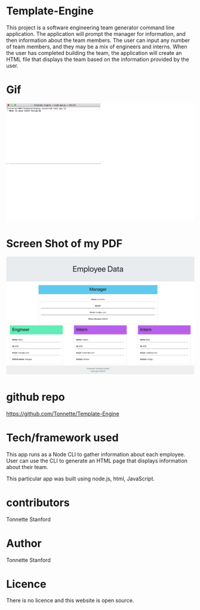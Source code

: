 # Template-Engine
This project is a software engineering team generator command line application. The application will prompt the manager for information, and then information about the team members. The user can input any number of team members, and they may be a mix of engineers and interns. When the user has completed building the team, the application will create an HTML file that displays the team based on the information provided by the user. 



# Gif
![Node Project Cli](./Template-Engine.gif)

# Screen Shot of my PDF
![ScreenShot](https://github.com/Tonnette/Template-Engine/blob/master/Template.png)



# github repo
https://github.com/Tonnette/Template-Engine

# Tech/framework used
This app runs as a Node CLI to gather information about each employee. User can use the CLI to generate an HTML page that displays information about their team.

This particular app was built using node.js, html, JavaScript.


# contributors
Tonnette Stanford

# Author
Tonnette Stanford

# Licence
There is no licence and this website is open source.

